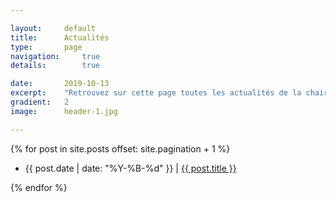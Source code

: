 ```yaml
---

layout:		default
title:  	Actualités
type:		page
navigation: 	true
details:        true

date:   	2019-10-13
excerpt: 	"Retrouvez sur cette page toutes les actualités de la chaire postées sur le site."
gradient: 	2
image: 		header-1.jpg

---
```


<div class="home-page">
        {% for post in site.posts offset: site.pagination + 1 %}
        <ul>
        <li>
            <span class="date">{{ post.date | date: "%Y-%B-%d" }}</span> | <a class="link" href="{{ post.url | relative_url }}">{{ post.title }}</a>
        </li>
        </ul>
        {% endfor %}
</div>
